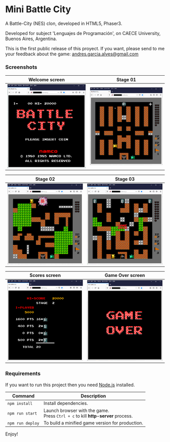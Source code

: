 # Mini Battle City

A Battle-City (NES) clon, developed in HTML5, Phaser3.

Developed for subject 'Lenguajes de Programación', on CAECE University, Buenos Aires, Argentina.

This is the first public release of this proyect.
If you want, please send to me your feedback about the game: andres.garcia.alves@gmail.com

### Screenshots

| Welcome screen   | Stage 01         |
|------------------|------------------|
| ![](assets/images/screenshots/screenshot-welcome.png) | ![](assets/images/screenshots/screenshot-stage-01.png) |

| Stage 02         |  Stage 03        |
|------------------|------------------|
| ![](assets/images/screenshots/screenshot-stage-02.png) | ![](assets/images/screenshots/screenshot-stage-03.png) |

| Scores screen    | Game Over screen |
|------------------|------------------|
| ![](assets/images/screenshots/screenshot-scores.png) | ![](assets/images/screenshots/screenshot-game-over.png) |

### Requirements

If you want to run this project then you need [Node.js](https://nodejs.org) installed.

| Command | Description |
|---------|-------------|
| `npm install` | Install dependencies. |
| `npm run start` | Launch browser with the game. <br> Press `Ctrl + c` to kill **http-server** process. |
| `npm run deploy` | To build a minified game version for production. |

Enjoy!
